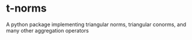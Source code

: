 # t-norms
A python package implementing triangular norms, triangular conorms, and many other aggregation operators
